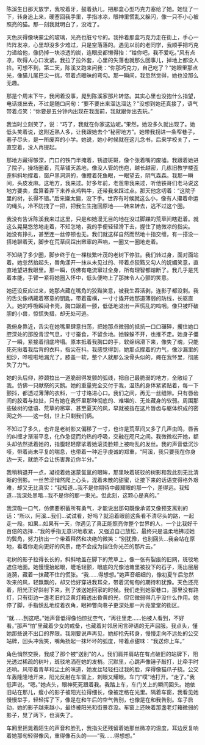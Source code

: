 陈溪生日那天放学，我咬着牙，鼓着劲儿，把那盒心型巧克力塞给了她。她怔了一下，转身追上来，硬塞回我手里，手指冰凉，眼神里慌乱又躲闪，像一只不小心被照亮的猫。那一刻我就明白了，没戏了。

天色灰得像块蒙尘的玻璃，光亮也脏兮兮的。我拎着那盒巧克力走在街上，手心一阵阵发凉，心里却没多少难过，只是空落落的。遇见以前的老同学，我顺手把巧克力递给他，像扔掉一块凉透的炭，连眼皮都懒得抬：“给你吧，我不爱吃。”风有点凉，吹得人心口发紧。我拉了拉外套，心里的失落也就那么回事儿，掉地上都没人捡。可想不到，第二天，陈溪又跑来问我：“你那巧克力，自己吃了？”她眼里那点光，像猫儿尾巴尖一挑，带着点暧昧的弯勾。那一瞬间，我忽然觉得，她也没那么无趣。

那是个周末下午，我闲着没事，晃到陈溪家那片转悠。其实心里也没抱什么指望，电话拨出去，不过是随口问句：“要不要出来溜达溜达？”没想到她还真接了，语气带着点笑：“你要是五分钟内出现在我面前，我就跟你出去玩。”

我当时立刻笑了，说：“巧了，我就在你家这边呢。”果然，她没多久就出现了。她低头笑着说，这附近熟人多，让我跟她去个“秘密地方”。她带我拐进一条窄巷子，巷子尽头，是一所废弃的小学。她说，她小时候就在这儿念书，后来学校关了，一直空着，没人再提起。

那地方藏得够深，门口的铁门半掩着，锈迹斑斑，像个张着嘴的废墟。我跟着她进了院子，操场圈着，荒草铺天盖地，像没人管的伤疤，越长越密，几栋旧教学楼歪歪斜斜地撑着，窗户黑洞洞的，像瞪着死鱼眼，一眼望去，阴气森森。我那一瞬间，头皮发麻。这地方，我来过。好多年前，老爸带我来过，听他铁哥们老马说这地方要卖，盘算着弄下来养点鸡鸭牛，还带我来踩过点。那天他念叨着：“这院子里的树，长得不错。”后来嫌太偏，没下手。世界有时候就这么小，像有人攥着命运的绳头，冷不防拽了一把，把我生生拖回原地——转来转去，逃不过这个圈。

我没有告诉陈溪我来过这里，只是和她漫无目的地在没过脚踝的荒草间瞎逛着。就这么晃晃悠悠地走着，不知怎地，我的手便轻轻滑下去，握住了她微凉的指尖。 她没有挣扎，甚至连一丝停顿也无。我们就这样自然而然地十指交缠，有一搭没一搭地聊着天，脚步在荒草间踩出窸窣的声响，一圈又一圈地走着。

不知绕了多少圈，脚步终于在一棵枝繁叶茂的老树下停驻。我们转过身，面对面站着。她忽然抬起头，唇角漾开一抹从未见过的、带着点狡黠又勾人的妩媚笑意，直直地望进我眼里。那一瞬，仿佛有电流窜过全身，所有理智都熔断了。我几乎是凭着本能，手臂一紧将她圈入怀中，低头便吻上了那抹令人心颤的笑意。

她还没反应过来，她那点藏在嘴角的狡黠笑意，被我生吞活剥，连影子都没剩。我的舌尖像柄藏着寒意的钥匙，带着蛮横，一寸寸撬开她那道薄弱的防线，长驱直入。她的呼吸瞬间卡壳，胸口跟着一颤，低低地溢出一声慌乱的呜咽。像只被吓破胆的小兽，惊慌失措，却无处可逃。

我俯身靠近，舌尖在她嘴里肆意扫荡，把她那点微弱的抵抗一口口碾碎，攫住她口腔深处的那股青涩气息，寸寸蚕食，不留余地。她躲躲不开，也推不走。她身子僵了一瞬，紧接着彻底垮塌。原本抵着我胸口的手，软绵绵滑下来，像失了魂，只能死死揪着我后背的衣料，指尖在抖。我感觉得到，她那点撑着的力气，像沙漏里的细沙，哗啦啦地漏光了。膝盖一软，整个人就那么没骨头似的，瘫在我怀里，彻底失了力气。

她的头后仰，脖颈拉出一道脆弱得发颤的弧线，把自己最脆弱的地方，全敞给了我。仿佛一只献祭的天鹅。她的重量完全交付于我，温热的身体紧紧贴着，每一下颤抖，都透过薄薄的衣料，一寸寸烙进心口。我们之间，再无一丝缝隙。只有唇齿间的胶着与拉扯，只有她在我怀里那种彻底的、难堪的、无处藏身的软弱。周围那些破树的低语、荒草的窸窣、甚至夏天的风，早就被挡在这片唇齿与躯体织成的密网之外——这一刻，世上只剩我们俩。

不知过了多久，也许是老树影又偏移了一寸，也许是荒草间又多了几声虫鸣，唇舌的纠缠才渐渐平息，化作急促而灼热的呼吸，交融在咫尺之间。我微微松开她，额头却依然抵着她的，指腹轻轻摩挲着她滚烫脸颊上被吻乱的发丝。我的声音低沉沙哑，带着尚未平复的喘息，也带着一种近乎虔诚的郑重，“阿溪，我只要我在你身边一天，就绝不会让伤害靠近你半分。”

我稍稍退开一点，凝视着她迷蒙氤氲的眼眸，那里映着斑驳的树影和我此刻无比清晰的倒影。一丝苦涩悄然爬上心头，混着未散的甜蜜，让接下来的话语变得格外艰难，却又无比真实：“我知道...我不是你期待中最耀眼的那一个，差得远。我知道...我深处黑暗...我不是你的那一束光。但此刻，这颗心是真的。”

我深吸一口气，仿佛要积蓄所有勇气，才能说出那句既像承诺又像预支离别的话：“所以，阿溪...我们...试试看，好吗？就沿着眼前这条看不清尽头的路，一起走一段。如果...如果有一天，你遇见了真正能照亮你整个世界的人，一个比我好千百倍的选择...”我的手指无意识地收紧，又强迫自己放松，最终只是温柔地拂过她的鬓角，努力挤出一个带着释然和决绝的微笑：“别犹豫，也别回头...我会站在原地，看着你走向更好的风景，绝不会成为挡住你光芒的那片云。”

老树的影子拉得长长的，斜斜地盖在脚下的荒草上，像一张有裂痕的旧网，斑驳地遮住地面。她慢慢抬起眼，睫毛轻颤，眼底的光像池塘里被投下的石子，荡出层层涟漪，藏着一抹藏不住的慌张。“我……得想想。”她声音细细的，像初夏午后忽然吹来的风，轻飘飘的，却又恰好穿进我耳朵，带着沉甸甸的期待和犹豫。天色还亮着，阳光正好斜射下来，到了该送她回家的时候。我们走到她家巷口，那里没有路灯，只有街边一盏老旧的泛黄灯箱透出昏黄的光，但它微弱得几乎没什么作用。她停了脚，手指慌乱地绞着衣角，眼神瞥向巷子更深处那一片亮堂堂的街区。

“就……到这吧。”她声音低得像怕惊扰空气，“再往里走……怕被人看到，不好看。”那声“怕”里藏着少女的戒备，也藏着对邻居闲言碎语的无声屈服。我点头，懂她那些说不出口的界限。我刚要说声再见，她却抢先转身，慢慢走向不远处的公交站牌，回头冲我笑，嘴角扬起一抹坏坏的弧度，带着点甜味：“我送你上车。”

角色悄然交换，我成了那个被“送别”的人。我们肩并肩站在有点破旧的站牌下，阳光透过稀疏的树叶，斑驳地洒在她的发梢。沉默里，心跳声像锤子敲打，比牵手时还响。风带着青草和尘土的味道，她发丝轻轻扫过我的脸，痒得像猫爪子挠。公交车轰隆隆地开来，阳光反射在车窗上，刺眼又耀眼。车门“噗”地打开。“走了。”我低声说。“嗯。”她点头，眼神死死跟着我。我踏上车，车门关上的瞬间回头。她依旧站在那儿，瘦小的影子被阳光拉得细长，像被定格在光里。隔着车窗，我看见她慢慢举手，轻轻挥了下，像是在和午后的空气告别，也像是在和我告别。车子启动，她的影子越来越小，最终被阳光和街景吞没。车窗上还映着那盏老灯箱微弱的影子，晃了两下，也消失了。

车厢里摇晃着陌生的声音和脸孔，我指尖还残留着她那丝微凉的温度，耳边反复响着她那句轻得像风，重得像石头的——“我……得想想。”

